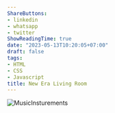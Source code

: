 ```yaml
---
ShareButtons:
- linkedin
- whatsapp
- twitter
ShowReadingTime: true
date: "2023-05-13T10:20:05+07:00"
draft: false
tags:
- HTML
- CSS
- Javascript
title: New Era Living Room
---
```


![MusicInsturements](./MusicInsturements.jpg)

